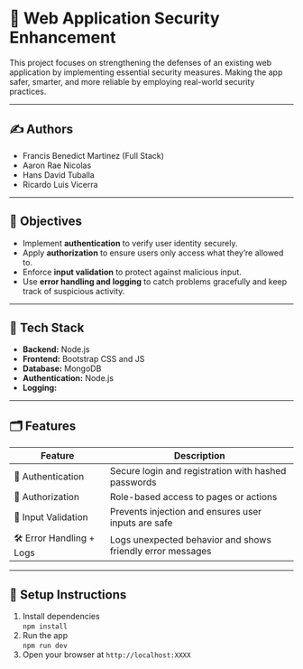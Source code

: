 # 🔐 Web Application Security Enhancement

This project focuses on strengthening the defenses of an existing web application by implementing essential security measures.
Making the app safer, smarter, and more reliable by employing real-world security practices.

---

## ✍️ Authors

- Francis Benedict Martinez (Full Stack)
- Aaron Rae Nicolas
- Hans David Tuballa
- Ricardo Luis Vicerra

---

## 🌟 Objectives

- Implement **authentication** to verify user identity securely.
- Apply **authorization** to ensure users only access what they’re allowed to.
- Enforce **input validation** to protect against malicious input.
- Use **error handling and logging** to catch problems gracefully and keep track of suspicious activity.

---

## 🧰 Tech Stack

- **Backend:** Node.js
- **Frontend:** Bootstrap CSS and JS
- **Database:** MongoDB
- **Authentication:** Node.js
- **Logging:** 

---

## 🗂️ Features

| Feature                | Description                                                  |
|------------------------|--------------------------------------------------------------|
| 🔐 Authentication       | Secure login and registration with hashed passwords         |
| 🛂 Authorization         | Role-based access to pages or actions                       |
| 🧼 Input Validation      | Prevents injection and ensures user inputs are safe         |
| 🛠️ Error Handling + Logs | Logs unexpected behavior and shows friendly error messages   |

---

## 🧪 Setup Instructions

1. Install dependencies  
   `npm install`
2. Run the app  
   `npm run dev`
3. Open your browser at `http://localhost:XXXX`
